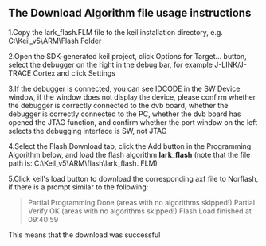##  The Download Algorithm file usage instructions

1.Copy the lark_flash.FLM file to the keil installation directory, e.g. C:\Keil_v5\ARM\Flash Folder

2.Open the SDK-generated keil project, click Options for Target... button, select the debugger on the right in the debug bar, for example J-LINK/J-TRACE Cortex and click Settings

3.If the debugger is connected, you can see IDCODE in the SW Device window, if the window does not display the device, please confirm whether the debugger is correctly connected to the dvb board, whether the debugger is correctly connected to the PC, whether the dvb board has opened the JTAG function, and confirm whether the port window on the left selects the debugging interface is SW, not JTAG

4.Select the Flash Download tab, click the Add button in the Programming Algorithm below, and load the flash algorithm **lark_flash** (note that the file path is: C:\Keil_v5\ARM\flash\lark_flash. FLM)

5.Click keil's load button to download the corresponding axf file to Norflash, if there is a prompt similar to the following:

> Partial Programming Done (areas with no algorithms skipped!)
> Partial Verify OK (areas with no algorithms skipped!)
> Flash Load finished at 09:40:59

This means that the download was successful